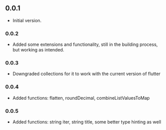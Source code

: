 ## 0.0.1

- Initial version.

### 0.0.2

- Added some extensions and functionality, still in the building process, but working as intended.

### 0.0.3

- Downgraded collections for it to work with the current version of flutter

### 0.0.4

- Added functions: flatten, roundDecimal, combineListValuesToMap

### 0.0.5

- Added functions: string iter, string title, some better type hinting as well